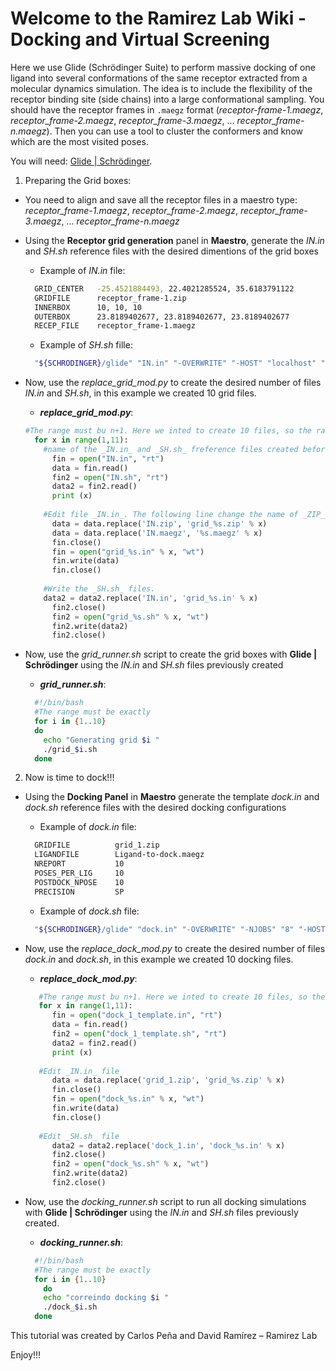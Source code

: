 # Welcome to the Ramirez Lab Wiki - Docking and Virtual Screening

Here we use Glide (Schrödinger Suite) to perform massive docking of one ligand into several conformations of the same receptor extracted from a molecular dynamics simulation. The idea is to include the flexibility of the receptor binding site (side chains) into a large conformational sampling. You should have the receptor frames in `.maegz` format (*receptor-frame-1.maegz*, *receptor_frame-2.maegz*, *receptor_frame-3.maegz*, ... *receptor_frame-n.maegz*). Then you can use a tool to cluster the conformers and know which are the most visited poses.

You will need: [Glide | Schrödinger](https://www.schrodinger.com/glide). 

1. Preparing the Grid boxes:
- You need to align and save all the receptor files in a maestro type: *receptor_frame-1.maegz*, *receptor_frame-2.maegz*, *receptor_frame-3.maegz*, ... *receptor_frame-n.maegz*
- Using the **Receptor grid generation** panel in **Maestro**, generate the _IN.in_ and _SH.sh_ reference files with the desired dimentions of the grid boxes
  * Example of _IN.in_ file:
  
  ```bash
    GRID_CENTER   -25.4521884493, 22.4021285524, 35.6183791122
    GRIDFILE      receptor_frame-1.zip
    INNERBOX      10, 10, 10
    OUTERBOX      23.8189402677, 23.8189402677, 23.8189402677
    RECEP_FILE    receptor_frame-1.maegz
  ```
  
  * Example of _SH.sh_ fille:
 
  ```bash
    "${SCHRODINGER}/glide" "IN.in" "-OVERWRITE" "-HOST" "localhost" "-TMPLAUNCHDIR" "-ATTACHED"
  ```

- Now, use the *replace_grid_mod.py* to create the desired number of files _IN.in_ and _SH.sh_, in this example we created 10 grid files.
  
  * ***replace_grid_mod.py***:
  
  ```python
  #The range must bu n+1. Here we inted to create 10 files, so the range must be (1,11)
    for x in range(1,11):
      #name of the _IN.in_ and _SH.sh_ freference files created before
	    fin = open("IN.in", "rt")
	    data = fin.read()
	    fin2 = open("IN.sh", "rt")
	    data2 = fin2.read()
	    print (x)
	
      #Edit file _IN.in_. The following line change the name of _ZIP_ files taht will be generated and _.maegz_ previously generated to be included in the range.
	    data = data.replace('IN.zip', 'grid_%s.zip' % x)
	    data = data.replace('IN.maegz', '%s.maegz' % x)
	    fin.close()
	    fin = open("grid_%s.in" % x, "wt")
	    fin.write(data)
	    fin.close()
	  
      #Write the _SH.sh_ files.
      data2 = data2.replace('IN.in', 'grid_%s.in' % x)
	    fin2.close()
	    fin2 = open("grid_%s.sh" % x, "wt")
	    fin2.write(data2)
	    fin2.close()
  ```


- Now, use the *grid_runner.sh* script to create the grid boxes with **Glide | Schrödinger** using the _IN.in_ and _SH.sh_ files previously created
  * ***grid_runner.sh***:
  
  ```bash
    #!/bin/bash
    #The range must be exactly
    for i in {1..10}
    do
      echo "Generating grid $i "
      ./grid_$i.sh
    done
  ```


2. Now is time to dock!!! 
- Using the **Docking Panel** in **Maestro** generate the template _dock.in_ and _dock.sh_ reference files with the desired docking configurations
  * Example of _dock.in_ file:
  
  ```bash
    GRIDFILE          grid_1.zip
    LIGANDFILE        Ligand-to-dock.maegz
    NREPORT           10
    POSES_PER_LIG     10
    POSTDOCK_NPOSE    10
    PRECISION         SP
  ```
  
  * Example of _dock.sh_ file:
  
  ```bash
    "${SCHRODINGER}/glide" "dock.in" "-OVERWRITE" "-NJOBS" "8" "-HOST" "localhost:8" "-TMPLAUNCHDIR" "-ATTACHED"
  ```

- Now, use the _replace_dock_mod.py_ to create the desired number of files _dock.in_ and _dock.sh_, in this example we created 10 docking files.
  * ***replace_dock_mod.py***:
  
  ```python
     #The range must bu n+1. Here we inted to create 10 files, so the range must be (1,11)
     for x in range(1,11):
	    fin = open("dock_1_template.in", "rt")
	    data = fin.read()
	    fin2 = open("dock_1_template.sh", "rt")
	    data2 = fin2.read()
	    print (x)
	      
     #Edit _IN.in_ file
	    data = data.replace('grid_1.zip', 'grid_%s.zip' % x)
	    fin.close()
	    fin = open("dock_%s.in" % x, "wt")
	    fin.write(data)
	    fin.close()
	
     #Edit _SH.sh_ file
	    data2 = data2.replace('dock_1.in', 'dock_%s.in' % x)
	    fin2.close()
	    fin2 = open("dock_%s.sh" % x, "wt")
	    fin2.write(data2)
	    fin2.close()
  ```


- Now, use the _docking_runner.sh_ script to run all docking simulations with **Glide | Schrödinger** using the _IN.in_ and _SH.sh_ files previously created.
  * ***docking_runner.sh***:
  
  ```bash
    #!/bin/bash
    #The range must be exactly
    for i in {1..10}
      do
      echo "correindo docking $i "
      ./dock_$i.sh
    done
  ```

This tutorial was created by Carlos Peña and David Ramírez – Ramirez Lab

Enjoy!!!
